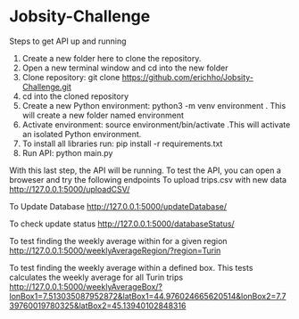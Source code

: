 # Jobsity-Challenge

Steps to get API up and running
1) Create a new folder here to clone the repository.
2) Open a new terminal window and cd into the new folder
3) Clone repository: git clone  https://github.com/erichho/Jobsity-Challenge.git
4) cd into the cloned repository
5) Create a new Python environment: python3 -m venv environment . This will create a new folder named environment
6) Activate environment: source environment/bin/activate .This will activate an isolated Python environment.
7) To install all libraries run: pip install -r requirements.txt
8) Run API: python main.py

With this last step, the API will be running. To test the API, you can open a broweser and try the following endpoints
To upload trips.csv with new data
http://127.0.0.1:5000/uploadCSV/

To Update Database
http://127.0.0.1:5000/updateDatabase/

To check update status
http://127.0.0.1:5000/databaseStatus/

To test finding the weekly average within for a given region
http://127.0.0.1:5000/weeklyAverageRegion/?region=Turin

To test finding the weekly average within a defined box. This tests calculates the weekly average for all Turin trips
http://127.0.0.1:5000/weeklyAverageBox/?lonBox1=7.513035087952872&latBox1=44.976024665620514&lonBox2=7.739760019780325&latBox2=45.13940102848316
